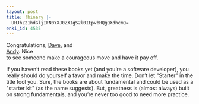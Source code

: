 ```yaml
---
layout: post
title: !binary |-
  UHJhZ21hdGljIFN0YXJ0ZXIgS2l0IEpvbHQgQXdhcmQ=
enki_id: 4535
---
```


Congratulations, <a
href="http://www.pragprog.com/pragdave/Random/JoltAward.rdoc">Dave</a>,
and  
<a href="http://www.toolshed.com/blog/News/Jolt2004.html,v">Andy</a>.
Nice  
to see someone make a courageous move and have it pay off.

<p>
If you haven’t read these books yet (and you’re a software  
developer), you really should do yourself a favor and make the time.  
Don’t let "Starter&quot; in the title fool you. Sure, the books  
are about fundamental and could be used as a "starter kit&quot; (as  
the name suggests). But, greatness is (almost always) built on strong  
fundamentals, and you’re never too good to need more practice.

</p>
